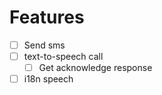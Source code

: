 # Features
* [ ] Send sms
* [ ] text-to-speech call
    * [ ] Get acknowledge response
* [ ] i18n speech